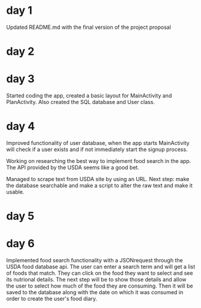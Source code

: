 # day 1
Updated README.md with the final version of the project proposal

# day 2


# day 3
Started coding the app, created a basic layout for MainActivity and PlanActivity. Also created the SQL database and User class.

# day 4
Improved functionality of user database, when the app starts MainActivity will check if a user exists and if not immediately start the signup process. 

Working on researching the best way to implement food search in the app. The API provided by the USDA seems like a good bet.

Managed to scrape text from USDA site by using an URL. Next step: make the database searchable and make a script to alter the raw text and make it usable.

# day 5

# day 6
Implemented food search functionality with a JSONrequest through the USDA food database api. The user can enter a search term and will get a list of foods that match. They can click on the food they want to select and see its nutrional details. The next step will be to show those details and allow the user to select how much of the food they are consuming. Then it will be saved to the database along with the date on which it was consumed in order to create the user's food diary.
